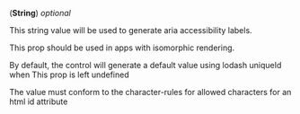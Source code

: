 <!-- controlId -->
(**String**) *optional* 

This string value will be used to generate aria accessibility labels.  

This prop should be used in apps with isomorphic rendering.

By default, the control will generate a default value using lodash uniqueId when This prop is left undefined

The value must conform to the character-rules for allowed characters for an html id attribute
